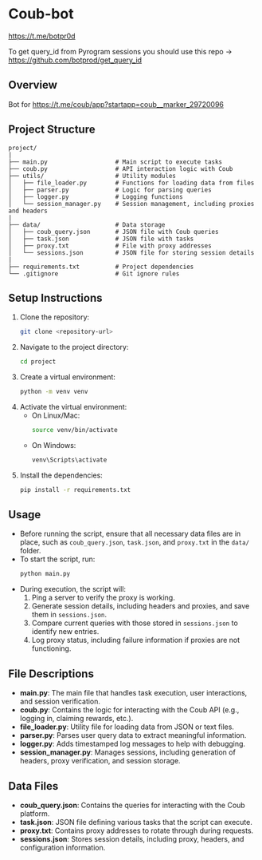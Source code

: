 # Coub-bot

https://t.me/botpr0d

To get query_id from Pyrogram sessions you should use this repo -> https://github.com/botprod/get_query_id

## Overview
Bot for https://t.me/coub/app?startapp=coub__marker_29720096

## Project Structure
```
project/
|
├── main.py                   # Main script to execute tasks
├── coub.py                   # API interaction logic with Coub
├── utils/                    # Utility modules
│   ├── file_loader.py        # Functions for loading data from files
│   ├── parser.py             # Logic for parsing queries
│   ├── logger.py             # Logging functions
│   └── session_manager.py    # Session management, including proxies and headers
|
├── data/                     # Data storage
│   ├── coub_query.json       # JSON file with Coub queries
│   ├── task.json             # JSON file with tasks
│   ├── proxy.txt             # File with proxy addresses
│   └── sessions.json         # JSON file for storing session details
|
├── requirements.txt          # Project dependencies
└── .gitignore                # Git ignore rules
```

## Setup Instructions
1. Clone the repository:
   ```sh
   git clone <repository-url>
   ```
2. Navigate to the project directory:
   ```sh
   cd project
   ```
3. Create a virtual environment:
   ```sh
   python -m venv venv
   ```
4. Activate the virtual environment:
   - On Linux/Mac:
     ```sh
     source venv/bin/activate
     ```
   - On Windows:
     ```sh
     venv\Scripts\activate
     ```
5. Install the dependencies:
   ```sh
   pip install -r requirements.txt
   ```

## Usage
- Before running the script, ensure that all necessary data files are in place, such as `coub_query.json`, `task.json`, and `proxy.txt` in the `data/` folder.
- To start the script, run:
  ```sh
  python main.py
  ```
- During execution, the script will:
   1. Ping a server to verify the proxy is working.
   2. Generate session details, including headers and proxies, and save them in `sessions.json`.
   3. Compare current queries with those stored in `sessions.json` to identify new entries.
   4. Log proxy status, including failure information if proxies are not functioning.

## File Descriptions
- **main.py**: The main file that handles task execution, user interactions, and session verification.
- **coub.py**: Contains the logic for interacting with the Coub API (e.g., logging in, claiming rewards, etc.).
- **file_loader.py**: Utility file for loading data from JSON or text files.
- **parser.py**: Parses user query data to extract meaningful information.
- **logger.py**: Adds timestamped log messages to help with debugging.
- **session_manager.py**: Manages sessions, including generation of headers, proxy verification, and session storage.

## Data Files
- **coub_query.json**: Contains the queries for interacting with the Coub platform.
- **task.json**: JSON file defining various tasks that the script can execute.
- **proxy.txt**: Contains proxy addresses to rotate through during requests.
- **sessions.json**: Stores session details, including proxy, headers, and configuration information.
